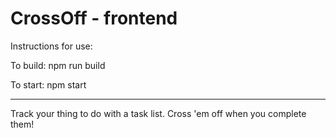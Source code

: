 # CrossOff - frontend

Instructions for use:

To build: npm run build

To start: npm start

-----------------------------

Track your thing to do with a task list. Cross 'em off when you complete them!
